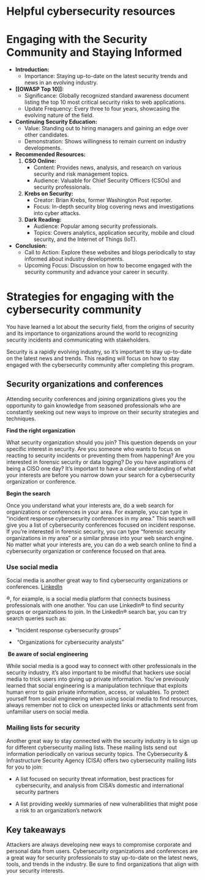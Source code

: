 # Helpful cybersecurity resources

# Engaging with the Security Community and Staying Informed

- **Introduction:**
	- Importance: Staying up-to-date on the latest security trends and news in an evolving industry.
- **[[OWASP Top 10]]:**
	- Significance: Globally recognized standard awareness document listing the top 10 most critical security risks to web applications.
	- Update Frequency: Every three to four years, showcasing the evolving nature of the field.
- **Continuing Security Education:**
	- Value: Standing out to hiring managers and gaining an edge over other candidates.
	- Demonstration: Shows willingness to remain current on industry developments.
- **Recommended Resources:**
	1. **CSO Online:**
		- Content: Provides news, analysis, and research on various security and risk management topics.
		- Audience: Valuable for Chief Security Officers (CSOs) and security professionals.
	2. **Krebs on Security:**
		- Creator: Brian Krebs, former Washington Post reporter.
		- Focus: In-depth security blog covering news and investigations into cyber attacks.
	3. **Dark Reading:**
		- Audience: Popular among security professionals.
		- Topics: Covers analytics, application security, mobile and cloud security, and the Internet of Things (IoT).
- **Conclusion:**
	- Call to Action: Explore these websites and blogs periodically to stay informed about industry developments.
	- Upcoming Focus: Discussion on how to become engaged with the security community and advance your career in security.

# Strategies for engaging with the cybersecurity community

You have learned a lot about the security field, from the origins of security and its importance to organizations around the world to recognizing security incidents and communicating with stakeholders. 

Security is a rapidly evolving industry, so it’s important to stay up-to-date on the latest news and trends. This reading will focus on how to stay engaged with the cybersecurity community after completing this program.

## Security organizations and conferences

Attending security conferences and joining organizations gives you the opportunity to gain knowledge from seasoned professionals who are constantly seeking out new ways to improve on their security strategies and techniques.  

**Find the right organization** 

What security organization should you join? This question depends on your specific interest in security. Are you someone who wants to focus on reacting to security incidents or preventing them from happening? Are you interested in forensic security or data logging? Do you have aspirations of being a CISO one day? It’s important to have a clear understanding of what your interests are before you narrow down your search for a cybersecurity organization or conference. 

**Begin the search** 

Once you understand what your interests are, do a web search for organizations or conferences in your area. For example, you can type in “incident response cybersecurity conferences in my area.” This search will give you a list of cybersecurity conferences focused on incident response. If you’re interested in forensic security, you can type “forensic security organizations in my area” or a similar phrase into your web search engine. No matter what your interests are, you can do a web search online to find a cybersecurity organization or conference focused on that area.   

### **Use social media** 

Social media is another great way to find cybersecurity organizations or conferences. [LinkedIn](https://www.linkedin.com/)

®, for example, is a social media platform that connects business professionals with one another. You can use LinkedIn® to find security groups or organizations to join. In the LinkedIn® search bar, you can try search queries such as:

- “Incident response cybersecurity groups” 
    
-  “Organizations for cybersecurity analysts” 
    

 **Be aware of social engineering** 

While social media is a good way to connect with other professionals in the security industry, it’s also important to be mindful that hackers use social media to trick users into giving up private information. You've previously learned that social engineering is a manipulation technique that exploits human error to gain private information, access, or valuables. To protect yourself from social engineering when using social media to find resources, always remember not to click on unexpected links or attachments sent from unfamiliar users on social media.

### Mailing lists for security  

Another great way to stay connected with the security industry is to sign up for different cybersecurity mailing lists. These mailing lists send out information periodically on various security topics. The Cybersecurity & Infrastructure Security Agency (CISA) offers two cybersecurity mailing lists for you to join:

- A list focused on security threat information, best practices for cybersecurity, and analysis from CISA’s domestic and international security partners
    
- A list providing weekly summaries of new vulnerabilities that might pose a risk to an organization’s network
    

## **Key takeaways**

Attackers are always developing new ways to compromise corporate and personal data from users. Cybersecurity organizations and conferences are a great way for security professionals to stay up-to-date on the latest news, tools, and trends in the industry. Be sure to find organizations that align with your security interests.